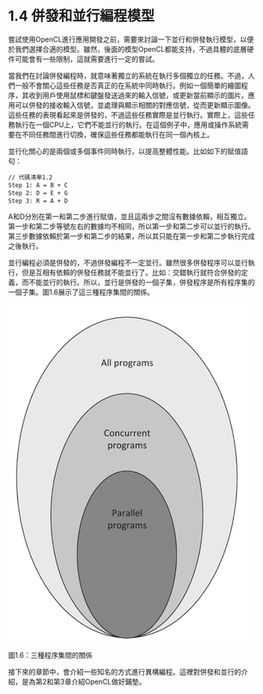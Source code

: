 # 1.4 併發和並行編程模型

嘗試使用OpenCL進行應用開發之前，需要來討論一下並行和併發執行模型，以便於我們選擇合適的模型。雖然，後面的模型OpenCL都能支持，不過具體的底層硬件可能會有一些限制，這就需要進行一定的嘗試。

當我們在討論併發編程時，就意味著獨立的系統在執行多個獨立的任務。不過，人們一般不會關心這些任務是否真正的在系統中同時執行。例如一個簡單的繪圖程序，其收到用戶使用鼠標和鍵盤發送過來的輸入信號，或更新當前顯示的圖片。應用可以併發的接收輸入信號，並處理與顯示相關的對應信號，從而更新顯示圖像。這些任務的表現看起來是併發的，不過這些任務實際是並行執行。實際上，這些任務執行在一個CPU上，它們不能並行的執行。在這個例子中，應用或操作系統需要在不同任務間進行切換，確保這些任務都能執行在同一個內核上。

並行化關心的是兩個或多個事件同時執行，以提高整體性能。比如如下的賦值語句：

```
// 代碼清單1.2
Step 1: A = B + C
Step 2: D = E + G
Step 3: R = A + D
```

A和D分別在第一和第二步進行賦值，並且這兩步之間沒有數據依賴，相互獨立。第一步和第二步等號左右的數據均不相同，所以第一步和第二步可以並行的執行。第三步數據依賴於第一步和第二步的結果，所以其只能在第一步和第二步執行完成之後執行。

並行編程必須是併發的，不過併發編程不一定並行。雖然很多併發程序可以並行執行，但是互相有依賴的併發任務就不能並行了。比如：交錯執行就符合併發的定義，而不能並行的執行。所以，並行是併發的一個子集，併發程序是所有程序集的一個子集。圖1.6展示了這三種程序集間的關係。

![圖1.6](../../images/chapter1/1-6.png)

圖1.6：三種程序集間的關係

接下來的章節中，會介紹一些知名的方式進行異構編程。這裡對併發和並行的介紹，是為第2和第3章介紹OpenCL做好鋪墊。

